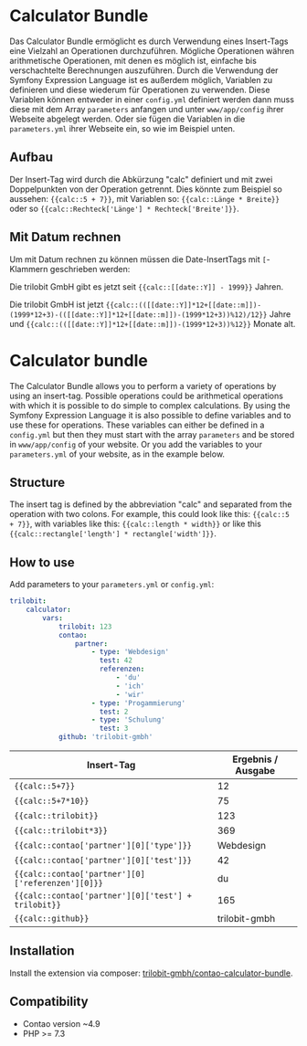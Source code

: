 Calculator Bundle
=================

Das Calculator Bundle ermöglicht es durch Verwendung eines Insert-Tags eine Vielzahl an Operationen durchzuführen.
Mögliche Operationen währen arithmetische Operationen, mit denen es möglich ist, einfache bis verschachtelte Berechnungen
auszuführen. Durch die Verwendung der Symfony Expression Language ist es außerdem möglich, Variablen zu definieren 
und diese wiederum für Operationen zu verwenden. Diese Variablen können entweder in einer `config.yml` definiert werden dann
muss diese mit dem Array `parameters` anfangen und unter `www/app/config` ihrer Webseite abgelegt werden. Oder sie fügen 
die Variablen in die `parameters.yml` ihrer Webseite ein, so wie im Beispiel unten.

Aufbau
------

Der Insert-Tag wird durch die Abkürzung "calc" definiert und mit zwei Doppelpunkten von der Operation getrennt. 
Dies könnte zum Beispiel so aussehen: `{{calc::5 + 7}}`, 
mit Variablen so: `{{calc::Länge * Breite}}`
oder so `{{calc::Rechteck['Länge'] * Rechteck['Breite']}}`.

Mit Datum rechnen
------

Um mit Datum rechnen zu können müssen die Date-InsertTags mit `[`-Klammern geschrieben werden:

Die trilobit GmbH gibt es jetzt seit `{{calc::[[date::Y]] - 1999}}` Jahren.

Die trilobit GmbH ist jetzt `{{calc::(([[date::Y]]*12+[[date::m]])-(1999*12+3)-(([[date::Y]]*12+[[date::m]])-(1999*12+3))%12)/12}}` Jahre und `{{calc::(([[date::Y]]*12+[[date::m]])-(1999*12+3))%12}}` Monate alt.

Calculator bundle
=================

The Calculator Bundle allows you to perform a variety of operations by using an insert-tag. Possible operations 
could be arithmetical operations with which it is possible to do simple to complex calculations. By using the 
Symfony Expression Language it is also possible to define variables and to use these for operations. 
These variables can either be defined in a `config.yml` but then they must start with the array `parameters` and be 
stored in `www/app/config` of your website. Or you add the variables to your `parameters.yml` of your website, as in the example below.


Structure
---------

The insert tag is defined by the abbreviation "calc" and separated from the operation with two colons.
For example, this could look like this: `{{calc::5 + 7}}`,
with variables like this: `{{calc::length * width}}`
or like this `{{calc::rectangle['length'] * rectangle['width']}}`.


How to use
----------

Add parameters to your `parameters.yml` or `config.yml`:
```yaml
trilobit:
    calculator:
        vars:
            trilobit: 123
            contao:
                partner:
                    - type: 'Webdesign'
                      test: 42
                      referenzen:
                          - 'du'
                          - 'ich'
                          - 'wir'
                    - type: 'Progammierung'
                      test: 2
                    - type: 'Schulung'
                      test: 3
            github: 'trilobit-gmbh'
```


| Insert-Tag | Ergebnis / Ausgabe |
| ------------------ | ------------------ |
| `{{calc::5+7}}` | 12 |
| `{{calc::5+7*10}}` | 75 |
| `{{calc::trilobit}}` | 123 |
| `{{calc::trilobit*3}}` | 369 |
| `{{calc::contao['partner'][0]['type']}}` | Webdesign |
| `{{calc::contao['partner'][0]['test']}}` | 42 |
| `{{calc::contao['partner'][0]['referenzen'][0]}}` | du |
| `{{calc::contao['partner'][0]['test'] + trilobit}}` | 165 |
| `{{calc::github}}` | trilobit-gmbh |


Installation
------------

Install the extension via composer: [trilobit-gmbh/contao-calculator-bundle](https://packagist.org/packages/trilobit-gmbh/contao-calculator-bundle).


Compatibility
-------------

- Contao version ~4.9
- PHP >= 7.3
